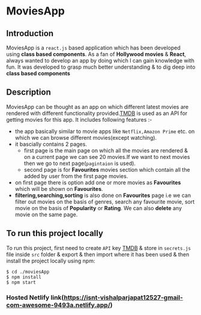 # MoviesApp

## Introduction
MoviesApp is a `react.js` based application which has been developed using **class based components**. As a fan of **Hollywood movies** & **React**, always wanted to develop an app by doing which I can gain knowledge with fun. It was developed to grasp much better understanding & to dig deep into **class based components**

## Description
MoviesApp can be thought as an app on which different latest movies are rendered with different functionality provided.[TMDB](https://www.themoviedb.org/) is used as an API for getting movies for this app. It includes following features :- 

* the app basically similar to movie apps like `Netflix,Amazon Prime` etc. on which we can browse different movies(except watching).
* it bascially contains 2 pages. 
  * first page is the main page on which all the movies are rendered & on a current page we can see 20 movies.If we want to next movies then we go to next page(`pagintaion` is used).
  * second page is for **Favourites** movies section which contain all the added by user from the first page movies. 
* on first page there is option add one or more movies as **Favourites** which will be shown on **Favourites**.
* **filtering,searching,sorting** is also done on **Favourites** page i.e we can filter out movies on the basis of genres, search any favourite movie, sort movie on the basis of **Popularity** or **Rating**. We can also **delete** any movie on the same page.

## To run this project locally
To run this project, first need to create `API` key [TMDB](https://www.themoviedb.org/) & store in `secrets.js` file inside `src` folder & export & then import where it has been used & then install the project locally using npm:

```
$ cd ./moviesApp
$ npm install
$ npm start
```
### Hosted Netlify link(https://isnt-vishalparjapat12527-gmail-com-awesome-9493a.netlify.app/) 
